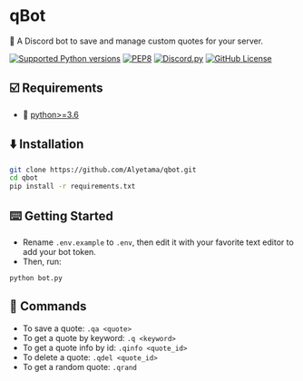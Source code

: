 # qBot

🚀 A Discord bot to save and manage custom quotes for your server.

[![Supported Python versions](https://img.shields.io/badge/Python-%3E=3.6-blue.svg?logo=python)](https://www.python.org/downloads/) [![PEP8](https://img.shields.io/badge/Code%20style-PEP%208-orange.svg?logo=python)](https://www.python.org/dev/peps/pep-0008/) [![Discord.py](https://img.shields.io/badge/Discord.py->=1.7.3-yellow.svg?logo=python)](https://github.com/Rapptz/discord.py) [![GitHub License](https://img.shields.io/badge/License-MIT-red.svg)](https://github.com/Alyetama/Discord-Backup-Bot/blob/main/LICENSE)

## ☑️ Requirements
- 🐍 [python>=3.6](https://www.python.org/downloads/)

## ⬇️ Installation

```sh
git clone https://github.com/Alyetama/qbot.git
cd qbot
pip install -r requirements.txt
```

## ⌨️ Getting Started

- Rename `.env.example` to `.env`, then edit it with your favorite text editor to add your bot token.
- Then, run:

```sh
python bot.py
```

## 🤖 Commands

- To save a quote: `.qa <quote>`
- To get a quote by keyword: `.q <keyword>`
- To get a quote info by id: `.qinfo <quote_id>`
- To delete a quote: `.qdel <quote_id>`
- To get a random quote: `.qrand`
